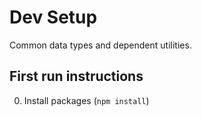 # Dev Setup

Common data types and dependent utilities.

## First run instructions

0. Install packages (`npm install`)
